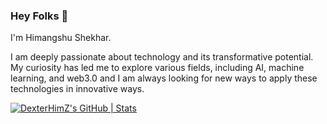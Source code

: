 ### Hey Folks 🗿

I'm Himangshu Shekhar.

I am deeply passionate about technology and its transformative potential. My curiosity has led me to explore various fields, including AI, machine learning, and web3.0 and I am always looking for new ways to apply these technologies in innovative ways.

[![DexterHimZ's GitHub | Stats](https://stats.quine.sh/DexterHimZ/github?theme=dark)](https://quine.sh?utm_source=widgets&utm_campaign=DexterHimZ)
